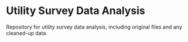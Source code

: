 # Utility Survey Data Analysis

Repository for utility survey data analysis, including original files and any cleaned-up data. 
